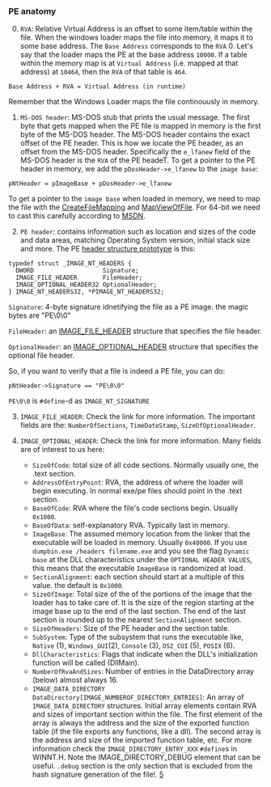 ### PE anatomy
0. `RVA`: Relative Virtual Address is an offset to some item/table within the
file. When the windows loader maps the file into memory, it maps it to some base
address. The `Base Address` corresponds to the `RVA` 0. Let's say that the loader
maps the PE at the base address `10000`. If a table within the memory map is at
`Virtual Address` (i.e. mapped at that address) at `10464`, then the `RVA` of that
table is `464`.

`Base Address + RVA = Virtual Address (in runtime)`

Remember that the Windows Loader maps the file continouusly in memory.

1. `MS-DOS header`: MS-DOS stub that prints the usual message. The first byte that
gets mapped when the PE file is mapped in memory is the first byte of the MS-DOS
header. The MS-DOS header contains the exact offset of the PE header. This is
how we locate the PE header, as an offset from the MS-DOS header. Specifically
the `e_lfanew` field of the MS-DOS header is the `RVA` of the PE headeT.
To get a pointer to the PE header in memory, we add the `pDosHeader->e_lfanew` 
to the `image base`:

`pNtHeader = pImageBase + pDosHeader->e_lfanew`

To get a pointer to the `image base` when loaded in memory, we need to map the
file with the [CreateFileMapping][2] and [MapViewOfFile][3]. For 64-bit we need
to cast this carefully according to [MSDN][4].

2. `PE header`: contains information such as location and sizes of the code and
data areas, matching Operating System version, initial stack size and more.
The PE [header structure prototype][1] is this:
```
typedef struct _IMAGE_NT_HEADERS {
  DWORD                   Signature;
  IMAGE_FILE_HEADER       FileHeader;
  IMAGE_OPTIONAL_HEADER32 OptionalHeader;
} IMAGE_NT_HEADERS32, *PIMAGE_NT_HEADERS32;
```

`Signature`: 4-byte signature idnetifying the file as a PE image. the magic
bytes are "PE\0\0"

`FileHeader`: an [IMAGE_FILE_HEADER] structure that specifies the file header.

`OptionalHeader`: an [IMAGE_OPTIONAL_HEADER] structure that specifies the
optional file header.

So, if you want to verify that a file is indeed a PE file, you can do:

`pNtHeader->Signature == "PE\0\0"`

`PE\0\0` is `#define`-d as `IMAGE_NT_SIGNATURE`

3. `IMAGE_FILE_HEADER`: Check the link for more information. The important
fields are the: `NumberOfSections`, `TimeDateStamp`, `SizeOfOptionalHeader`.

4. `IMAGE_OPTIONAL_HEADER`: Check the link for more information. Many fields are
of interest to us here:
    * `SizeOfCode`: total size of all code sections. Normally usually one, the
    .text section.
    * `AddressOfEntryPoint`: RVA, the address of where the loader will begin
    executing. In normal exe/pe files should point in the .text section.
    * `BaseOfCode`: RVA where the file's code sections begin. Usually `0x1000`.
    * `BaseOfData`: self-explanatory RVA. Typically last in memory.
    * `ImageBase`: The assumed memory location from the linker that the
    executable will be loaded in memory. Usually `0x40000`. If you use
    `dumpbin.exe /headers filename.exe` and you see the flag `Dynamic base` at
    the DLL characteristics under the `OPTIONAL HEADER VALUES`, this means that
    the executable `ImageBase` is randomized at load.
    * `SectionAlignment`: each section should start at a multiple of this value.
    the default is `0x1000`.
    * `SizeOfImage`: Total size of the of the portions of the image that the
    loader has to take care of. It is the size of the region starting at the
    image base up to the end of the last section. The end of the last section is
    rounded up to the nearest `SectionAlignment` section.
    * `SizeOfHeaders`: Size of the PE header and the section table.
    * `SubSystem`: Type of the subsystem that runs the executable like, `Native`
    (1), `Windows_GUI`(2), `Console` (3), `OS2_CUI` (5), `POSIX` (6).
    * `DllCharacteristics`: Flags that indicate when the DLL's initialization
    function will be called (DllMain).
    * `NumberOfRvaAndSizes`: Number of entries in the DataDirectory array
    (below) almost always 16.
    * `IMAGE_DATA_DIRECTORY DataDirectory[IMAGE_NUMBEROF_DIRECTORY_ENTRIES]`: An
    array of `IMAGE_DATA_DIRECTORY` structures. Initial array elements contain RVA
    and sizes of important section within the file. The first element of the
    array is always the address and the size of the exported function table (if
    the file exports any functions, like a dll). The second array is the address
    and size of the imported function table, etc. For more information check the
    `IMAGE_DIRECTORY_ENTRY_XXX` `#define`s in WINNT.H. Note the
    IMAGE_DIRECTORY_DEBUG element that can be useful. `.debug` section is the only
    section that is excluded from the hash signature generation of the file!. [5]

[1]: https://docs.microsoft.com/en-gb/windows/desktop/api/winnt/ns-winnt-_image_nt_headers (IMAGE_NT_HEADERS)
[IMAGE_FILE_HEADER]: https://docs.microsoft.com/en-gb/windows/desktop/api/winnt/ns-winnt-_image_file_header
[IMAGE_OPTIONAL_HEADER]: https://docs.microsoft.com/en-gb/windows/desktop/api/winnt/ns-winnt-_image_optional_header
[2]: https://docs.microsoft.com/en-us/windows/desktop/api/winbase/nf-winbase-createfilemappinga
[3]: https://docs.microsoft.com/en-us/windows/desktop/api/memoryapi/nf-memoryapi-mapviewoffile
[4]: https://docs.microsoft.com/en-us/windows/desktop/winprog64/rules-for-using-pointers
[5]: https://docs.microsoft.com/en-us/windows/desktop/debug/pe-format#the-debug-section
